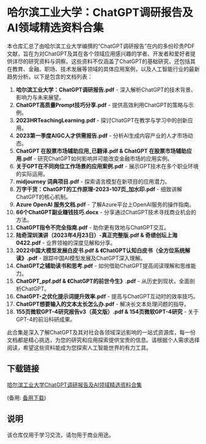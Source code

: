 # 哈尔滨工业大学：ChatGPT调研报告及AI领域精选资料合集

本仓库汇总了由哈尔滨工业大学编撰的“ChatGPT调研报告”在内的多份珍贵PDF文献，旨在为对ChatGPT及其在各个领域应用感兴趣的学者、开发者和爱好者提供详尽的研究资料与洞察。这些资料不仅涵盖了ChatGPT的基础研究，还包括其在教育、金融、职场、技术发展等领域的具体应用案例，以及人工智能行业的最新趋势分析。以下是包含的文档列表：

1. **哈尔滨工业大学：ChatGPT调研报告.pdf** - 深入解析ChatGPT的技术背景、影响力与未来展望。
2. **ChatGPT高质量Prompt技巧分享.pdf** - 提供高效利用ChatGPT的策略与示例。
3. **2023HRTeachingLearning.pdf** - 探讨ChatGPT在教学与学习中的创新应用。
4. **2023第一季度AIGC人才供需报告.pdf** - 分析AI生成内容产业的人才市场动态。
5. **ChatGPT 在股票市场辅助应用_已翻译.pdf & ChatGPT 在股票市场辅助应用.pdf** - 研究ChatGPT如何影响并可能改变金融市场的应用实例。
6. **关于GPT在不同岗位工作场景的应用案例.pdf** - 展示GPT技术在多个职业环境的实际运用。
7. **midjourney 词典项目.pdf** - 探索语言模型在新项目的应用潜力。
8. **万字干货：ChatGPT的工作原理-2023-107页_加水印.pdf** - 细致讲解ChatGPT的核心机制。
9. **Azure OpenAI 服务文档.pdf** - 了解Azure平台上OpenAI服务的操作指南。
10. **66个ChatGPT副业赚钱技巧.docx** - 分享通过ChatGPT技术寻找商业机会的方法。
11. **ChatGPT指令不完全指南.pdf** - 助你更有效地与ChatGPT交互。
12. **陆奇深圳演讲（2023年4月23日）-真正完整版.pdf & 奇绩创坛上海0422.pdf** - 业界领袖的深度见解和分享。
13. **2022中国大模型发展白皮书.pdf & 《ChatGPT认知白皮书（全方位系统解读》.pdf** - 跟踪中国AI模型发展及ChatGPT深入理解。
14. **ChatGPT之辅助读书和思考.pdf** - 如何借助ChatGPT提高阅读理解和思维能力。
15. **ChatGPT_ppf.pdf & 《ChatGPT的前世今生》.pdf** - 从历史到现状，全面剖析ChatGPT。
16. **ChatGPT-之优化提示词提升效率.pdf** - 提高与ChatGPT互动时的效率技巧。
17. **ChatGPT想要输入的文本太长怎么办.pdf** - 解决长文本处理问题的指导。
18. **155页微软GPT-4研究报告v3（英文版）.pdf & 154页微软GPT-4研究** - 关于GPT-4的前沿科研成果。

此合集是深入了解ChatGPT及其对社会各领域深远影响的一站式资源库，每一份文档都是精心挑选，为您的研究和应用探索提供宝贵的信息。请根据个人需求选择阅读，希望这些资料能成为您探索人工智能世界的有力工具。

## 下载链接
[哈尔滨工业大学ChatGPT调研报告及AI领域精选资料合集](https://pan.quark.cn/s/655c5a6eddf2) 

(备用: [备用下载](https://pan.baidu.com/s/1puW1gqpqc0ImRStM14RVxg?pwd=1234))

## 说明

该仓库仅用于学习交流，请勿用于商业用途。
